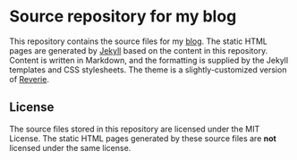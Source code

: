 # Source repository for my blog

This repository contains the source files for my [blog](https://aabur.github.io/). The static HTML pages are generated by [Jekyll](https://jekyllrb.com/) based on the content in this repository. Content is written in Markdown, and the formatting is supplied by the Jekyll templates and CSS stylesheets. The theme is a slightly-customized version of [Reverie](https://github.com/amitmerchant1990/reverie).

## License

The source files stored in this repository are licensed under the MIT License. The static HTML pages generated by these source files are **not** licensed under the same license.
